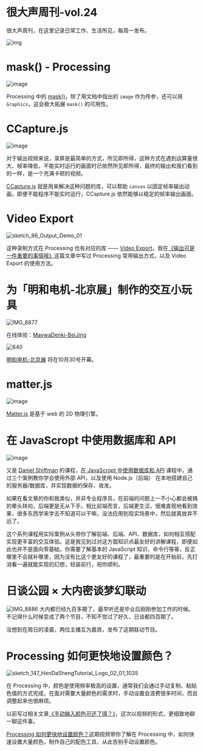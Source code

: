 # 很大声周刊-vol.24
很大声周刊，在这里记录日常工作、生活所见，每周一发布。

![img](https://user-images.githubusercontent.com/20842136/138538519-e03eafac-792f-4bb2-bcdb-fdc276e82be3.png)

# mask() - Processing
![image](https://user-images.githubusercontent.com/20842136/138540190-59afc9ae-3e2f-4fce-a2d6-8da83c584678.png)

Processing 中的 [mask()](https://processing.org/reference/mask_.html)，除了用文档中指出的 `image` 作为传参，还可以用 `Graphics`，这会极大拓展 `mask()` 的可用性。

# CCapture.js
![image](https://user-images.githubusercontent.com/20842136/138538733-cf40a936-d3ba-4427-978d-7ad1554aeaf5.png)

对于输出视频来说，录屏是最简单的方式，所见即所得，这种方式在遇到运算量很大、帧率降低，不能实时运行的画面时已依然所见即所得，最终的输出和我们看到的一样，是一个充满卡顿的视频。

[CCapture.js](https://github.com/spite/ccapture.js/) 就是用来解决这种问题的库，可以帮助 `canvas` 以固定帧率输出动画，即便不能程序不能实时运行，CCapture.js 依然能够以稳定的帧率输出画面。

# Video Export
![sketch_86_Output_Demo_01](https://user-images.githubusercontent.com/20842136/138539254-90b22e0e-0e56-46c9-9fd3-f8a77b004a06.gif)

这种录制方式在 Processing 也有对应的库 —— [Video Export](https://funprogramming.org/VideoExport-for-Processing/)，我在[《输出可是一件重要的事情哦》](https://mp.weixin.qq.com/s?__biz=MzAxOTM5MzY1Ng==&mid=2648609911&idx=1&sn=2914f0f4e80d9a8094f5ba6551a0a5ec&chksm=83ed8960b49a00763a7c0aa30b4755128a2eaa24429b48d92808606507a2c64a91086cc15147&token=427395943&lang=zh_CN#rd)这篇文章中写过 Processing 常用输出方式，以及 Video Export 的使用方法。

# 为「明和电机-北京展」制作的交互小玩具
![IMG_8877](https://user-images.githubusercontent.com/20842136/138592463-47fa2267-173e-4f9e-9353-3550dbf99847.jpg)

在线体验：[MaywaDenki-BeiJing](https://openprocessing.org/sketch/1312766)

![640](https://user-images.githubusercontent.com/20842136/138592797-84ff9908-a9ca-4253-8c91-87e27e2006d5.jpg)

[明和电机-北京展](https://mp.weixin.qq.com/s/Qutv0OUI3uzN4ZQZmt2VWQ) 将在10月30号开幕。


# matter.js
![image](https://user-images.githubusercontent.com/20842136/138592576-d57fc533-f38d-4ccb-a130-fcba37a6b014.png)

[Matter.js](https://brm.io/matter-js/) 是基于 web 的 2D 物理引擎。

# 在 JavaScropt 中使用数据库和 API
![image](https://user-images.githubusercontent.com/20842136/138539336-5928b5ec-3d5f-4f39-89b0-198a315bf821.png)

又是 [Daniel Shiffman](https://shiffman.net/) 的课程，[在 JavaScropt 中使用数据库和 API](https://www.youtube.com/playlist?list=PLRqwX-V7Uu6YxDKpFzf_2D84p0cyk4T7X) 课程中，通过三个案例教你学会使用外部 API，以及使用 Node.js（后端） 在本地搭建自己的服务器/数据库，并实现数据的保存、收发。

如果在看文章的你和我类似，并非专业程序员，在前端的问题上一不小心都会被搞的晕头转向，后端更是无从下手。相比前端而言，后端更生涩，很难直观地看到效果，很多东西学来学去不知道可以干嘛，没法应用到现实场景中，然后就离放弃不远了。

这个系列课程用实际案例从头带你了解前端、后端、API、数据库，如何相互搭配实现更丰富的交互体验。这是我见到过对这方面知识点最友好的讲解课程，即便如此也并不是面向零基础，你需要了解基本的 JavaScript 知识、命令行等等，反正哪里不会就补哪里，因为没有比这个更友好的课程了，最重要的是在开始前，先打消看一遍就能实现的幻想，轻装前行，祝你顺利。

# 日谈公园 × 大内密谈梦幻联动
![IMG_8886](https://user-images.githubusercontent.com/20842136/138624285-d8ac5c48-f7c9-46ed-84a1-ef23be72c36f.jpeg)
大内都已经九百多期了，最早听还是毕业后刚刚参加工作的时候。不记得什么时候变成了两个节目，不知不觉过了好久，日谈都四百期了。

没想到在周日的凌晨，两位主播互为嘉宾，发布了这期联动节目。

# Processing 如何更快地设置颜色？
![sketch_147_HenDaShengTutorial_Logo_02_01_1035](https://user-images.githubusercontent.com/20842136/138592668-e4b89dfe-4f0e-4478-8d82-db51b3ccb772.png)

在 Processing 中，颜色是使用频率极高的设置，通常我们会通过手动复制、粘贴色值的方式完成，在面对需要大量颜色的需求时，手动设置会浪费很多时间，而且调整起来也很麻烦。

以前写过相关文章[《手动输入颜色可还了得？》](https://mp.weixin.qq.com/s?__biz=MzAxOTM5MzY1Ng==&mid=2648609887&idx=1&sn=862d052d1719e59a9ee8c2ce5903a27c&chksm=83ed8948b49a005ef1c47f00fdfced9a11b345a7fce891e719ef530bf1aece61e7b43cdf25b4&token=427395943&lang=zh_CN#rd)，这次以视频的形式，更细致地聊一聊这件事。

[Processing 如何更快地设置颜色？](https://www.bilibili.com/video/BV1ob4y1h7ab/)这期视频带你了解在 Processing 中，如何快速设置大量颜色，制作自己的配色工具，从此告别手动设置颜色。